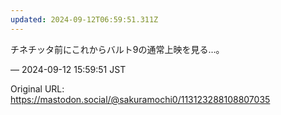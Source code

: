 ```yaml
---
updated: 2024-09-12T06:59:51.311Z
---
```


<p>チネチッタ前にこれからバルト9の通常上映を見る…。</p>

&mdash; 2024-09-12 15:59:51 JST

Original URL: https://mastodon.social/@sakuramochi0/113123288108807035
